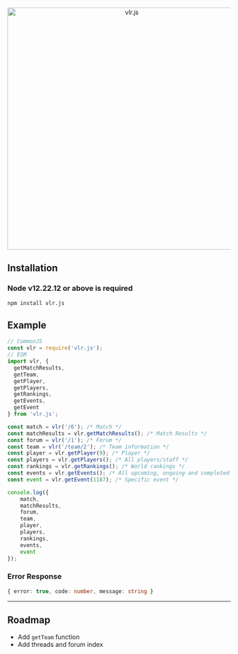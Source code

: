 <div align="center">
  <br />
  <p>
    <a href="https://vlr.js.org"><img src="https://i.ibb.co/bsDwFD4/vlrjs-banner.png" width="546" alt="vlr.js" /></a>
  </p>
</div>

## Installation

### **Node v12.22.12 or above is required**

```bash
npm install vlr.js
```

## Example

```typescript
// CommonJS
const vlr = require('vlr.js');
// ESM
import vlr, {
  getMatchResults,
  getTeam,
  getPlayer,
  getPlayers,
  getRankings,
  getEvents,
  getEvent
} from 'vlr.js';

const match = vlr('/6'); /* Match */
const matchResults = vlr.getMatchResults(); /* Match Results */
const forum = vlr('/1'); /* Forum */
const team = vlr('/team/2'); /* Team information */
const player = vlr.getPlayer(9); /* Player */
const players = vlr.getPlayers(); /* All players/staff */
const rankings = vlr.getRankings(); /* World rankings */
const events = vlr.getEvents(); /* All upcoming, ongoing and completed events */
const event = vlr.getEvent(1187); /* Specific event */

console.log({
    match,
    matchResults,
    forum,
    team,
    player,
    players,
    rankings,
    events,
    event
});
```

### Error Response

```ts
{ error: true, code: number, message: string }
```

---

## Roadmap

- Add `getTeam` function
- Add threads and forum index
